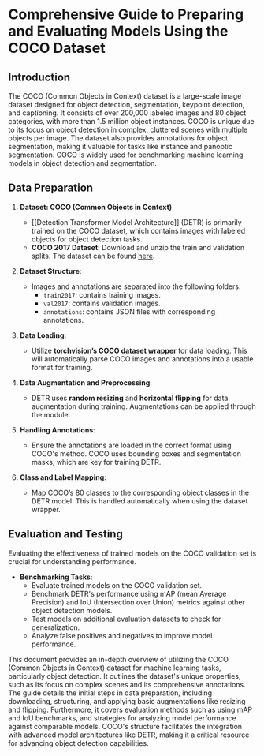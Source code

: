 # Comprehensive Guide to Preparing and Evaluating Models Using the COCO Dataset

## Introduction

The COCO (Common Objects in Context) dataset is a large-scale image dataset designed for object detection, segmentation, keypoint detection, and captioning. It consists of over 200,000 labeled images and 80 object categories, with more than 1.5 million object instances. COCO is unique due to its focus on object detection in complex, cluttered scenes with multiple objects per image. The dataset also provides annotations for object segmentation, making it valuable for tasks like instance and panoptic segmentation. COCO is widely used for benchmarking machine learning models in object detection and segmentation.

## Data Preparation

1. **Dataset: COCO (Common Objects in Context)**
   - [[Detection Transformer Model Architecture]] (DETR) is primarily trained on the COCO dataset, which contains images with labeled objects for object detection tasks.
   - **COCO 2017 Dataset**: Download and unzip the train and validation splits. The dataset can be found [here](https://cocodataset.org).

2. **Dataset Structure**:
   - Images and annotations are separated into the following folders:
     - `train2017`: contains training images.
     - `val2017`: contains validation images.
     - `annotations`: contains JSON files with corresponding annotations.

3. **Data Loading**:
   - Utilize **torchvision’s COCO dataset wrapper** for data loading. This will automatically parse COCO images and annotations into a usable format for training.

4. **Data Augmentation and Preprocessing**:
   - DETR uses **random resizing** and **horizontal flipping** for data augmentation during training. Augmentations can be applied through the module.

5. **Handling Annotations**:
   - Ensure the annotations are loaded in the correct format using COCO's method. COCO uses bounding boxes and segmentation masks, which are key for training DETR.

6. **Class and Label Mapping**:
   - Map COCO’s 80 classes to the corresponding object classes in the DETR model. This is handled automatically when using the dataset wrapper.

## Evaluation and Testing

Evaluating the effectiveness of trained models on the COCO validation set is crucial for understanding performance.

- **Benchmarking Tasks**:
  - Evaluate trained models on the COCO validation set.
  - Benchmark DETR's performance using mAP (mean Average Precision) and IoU (Intersection over Union) metrics against other object detection models.
  - Test models on additional evaluation datasets to check for generalization.
  - Analyze false positives and negatives to improve model performance.

This document provides an in-depth overview of utilizing the COCO (Common Objects in Context) dataset for machine learning tasks, particularly object detection. It outlines the dataset's unique properties, such as its focus on complex scenes and its comprehensive annotations. The guide details the initial steps in data preparation, including downloading, structuring, and applying basic augmentations like resizing and flipping. Furthermore, it covers evaluation methods such as using mAP and IoU benchmarks, and strategies for analyzing model performance against comparable models. COCO's structure facilitates the integration with advanced model architectures like DETR, making it a critical resource for advancing object detection capabilities.